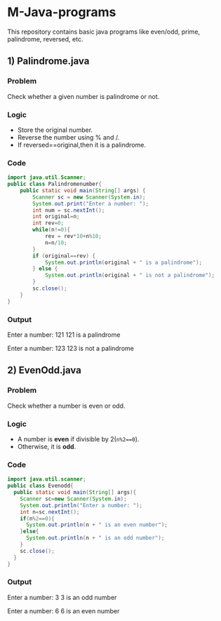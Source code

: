# M-Java-programs
This repository contains basic java programs like even/odd, prime, palindrome, reversed, etc.
## 1) Palindrome.java
### Problem
Check whether a given number is palindrome or not.
### Logic
- Store the original number.
- Reverse the number using % and /.
- If reversed==original,then it is a palindrome.
### Code
```java
import java.util.Scanner;
public class Palindromenumber{
    public static void main(String[] args) {
        Scanner sc = new Scanner(System.in);
        System.out.print("Enter a number: ");
        int num = sc.nextInt();
        int original=n;
        int rev=0;    
        while(n!=0){       
            rev = rev*10+n%10;
            n=n/10;
        }
        if (original==rev) {
            System.out.println(original + " is a palindrome");
        } else {
            System.out.println(original + " is not a palindrome");
        }
        sc.close();
    }
}
```
### Output
Enter a number: 121
121 is a palindrome

Enter a number: 123
123 is not a palindrome

## 2) EvenOdd.java
### Problem
Check whether a number is even or odd.
### Logic
- A number is **even** if divisible by 2(`n%2==0`).
- Otherwise, it is **odd**.
### Code
```java
import java.util.scanner;
public class Evenodd{
  public static void main(String[] args){
    Scanner sc=new Scanner(System.in);
    System.out.println("Enter a number: ");
    int n=sc.nextInt();
    if(n%2==0){
      System.out.println(n + " is an even number");
    }else{
      System.out.println(n + " is an odd number");
    }
    sc.close();
  }
}
```
### Output
Enter a number: 3
3 is an odd number

Enter a number: 6
6 is an even number
